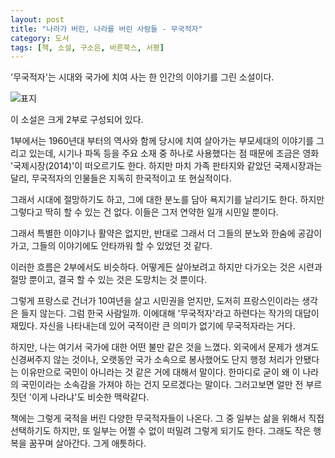 ```yaml
---
layout: post
title: "나라가 버린, 나라를 버린 사람들 - 무국적자"
category: 도서
tags: [책, 소설, 구소은, 바른북스, 서평]
---
```


'무국적자'는
시대와 국가에 치여 사는 한 인간의 이야기를 그린 소설이다.

![표지](https://lh3.googleusercontent.com/zF3rC6GQKUefes1OLXKfO1XJbcj8YUDcqs12LeweE_J9ITp_aoGjhnf99FZFP6gRyfPHfkL83bXbow=s480)

이 소설은 크게 2부로 구성되어 있다.

1부에서는 1960년대 부터의 역사와 함께
당시에 치여 살아가는 부모세대의 이야기를 그리고 있는데,
시기나 파독 등을 주요 소재 중 하나로 사용했다는 점 때문에
조금은 영화 '국제시장(2014)'이 떠오르기도 한다.
하지만 마치 가족 판타지와 같았던 국제시장과는 달리,
무국적자의 인물들은 지독히 한국적이고 또 현실적이다.

그래서 시대에 절망하기도 하고,
그에 대한 분노를 담아 욕지기를 날리기도 한다.
하지만 그렇다고 딱히 할 수 있는 건 없다.
이들은 그저 연약한 일개 시민일 뿐이다.

그래서 특별한 이야기나 활약은 없지만,
반대로 그래서 더
그들의 분노와 한숨에 공감이 가고,
그들의 이야기에도 안타까워 할 수 있었던 것 같다.

이러한 흐름은 2부에서도 비슷하다.
어떻게든 살아보려고 하지만 다가오는 것은 시련과 절망 뿐이고,
결국 할 수 있는 것은 도망치는 것 뿐이다.

그렇게 프랑스로 건너가 10여년을 살고 시민권을 얻지만,
도저히 프랑스인이라는 생각은 들지 않는다.
그럼 한국 사람일까.
이에대해 '무국적자'라고 하련다는 작가의 대답이 재밌다.
자신을 나타내는데 있어 국적이란 큰 의미가 없기에 무국적자라는 거다.

하지만, 나는 여기서 국가에 대한 어떤 불만 같은 것을 느꼈다.
외국에서 문제가 생겨도 신경써주지 않는 것이나,
오랫동안 국가 소속으로 봉사했어도 단지 행정 처리가 안됐다는 이유만으로 국민이 아니라는 것 같은 거에 대해서 말이다.
한마디로 굳이 왜 이 나라의 국민이라는 소속감을 가져야 하는 건지 모르겠다는 말이다.
그러고보면 얼만 전 부르짓던 '이게 나라냐'도 비슷한 맥락같다.

책에는 그렇게 국적을 버린 다양한 무국적자들이 나온다.
그 중 일부는 삶을 위해서 직접 선택하기도 하지만,
또 일부는 어쩔 수 없이 떠밀려 그렇게 되기도 한다.
그래도 작은 행복을 꿈꾸며 살아간다.
그게 애틋하다.
